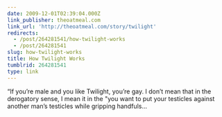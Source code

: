 ```yaml
---
date: 2009-12-01T02:39:04.000Z
link_publisher: theoatmeal.com
link_url: 'http://theoatmeal.com/story/twilight'
redirects:
  - /post/264281541/how-twilight-works
  - /post/264281541
slug: how-twilight-works
title: How Twilight Works
tumblrid: 264281541
type: link
---
```

<p>&ldquo;If you&rsquo;re male and you like Twilight, you&rsquo;re gay. I don&rsquo;t mean that in the derogatory sense, I mean it in the &quot;you want to put your testicles against another man&rsquo;s testicles while gripping handfuls&hellip;</p>
